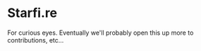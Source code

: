 # Starfi.re

For curious eyes. Eventually we'll probably open this up more to contributions, etc...
